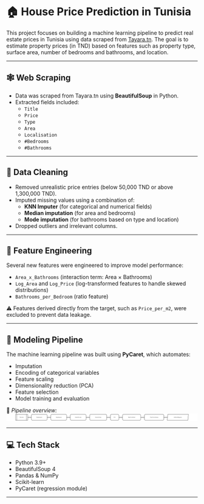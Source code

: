 # 🏠 House Price Prediction in Tunisia

This project focuses on building a machine learning pipeline to predict real estate prices in Tunisia using data scraped from [Tayara.tn](https://www.tayara.tn). The goal is to estimate property prices (in TND) based on features such as property type, surface area, number of bedrooms and bathrooms, and location.

---

## 🕸️ Web Scraping

- Data was scraped from Tayara.tn using **BeautifulSoup** in Python.
- Extracted fields included:
  - `Title`
  - `Price`
  - `Type`
  - `Area`
  - `Localisation`
  - `#Bedrooms`
  - `#Bathrooms`

---

## 🧼 Data Cleaning

- Removed unrealistic price entries (below 50,000 TND or above 1,300,000 TND).
- Imputed missing values using a combination of:
  - **KNN Imputer** (for categorical and numerical fields)
  - **Median imputation** (for area and bedrooms)
  - **Mode imputation** (for bathrooms based on type and location)
- Dropped outliers and irrelevant columns.

---

## 🧠 Feature Engineering

Several new features were engineered to improve model performance:

- `Area_x_Bathrooms` (interaction term: Area × Bathrooms)
- `Log_Area` and `Log_Price` (log-transformed features to handle skewed distributions)
- `Bathrooms_per_Bedroom` (ratio feature)

⚠️ Features derived directly from the target, such as `Price_per_m2`, were excluded to prevent data leakage.

---

## 🔧 Modeling Pipeline

The machine learning pipeline was built using **PyCaret**, which automates:

- Imputation
- Encoding of categorical variables
- Feature scaling
- Dimensionality reduction (PCA)
- Feature selection
- Model training and evaluation

📎 _Pipeline overview:_  
![Pipeline](data/pipeline_plot.png)

---

## 💻 Tech Stack

- Python 3.9+
- BeautifulSoup 4
- Pandas & NumPy
- Scikit-learn
- PyCaret (regression module)

---